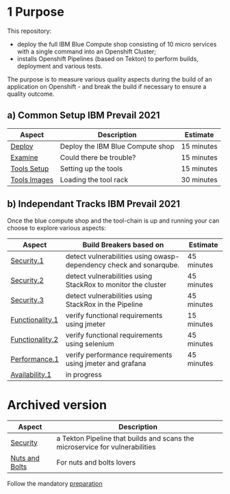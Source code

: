 # 1 Purpose

This repository:
- deploy the full IBM Blue Compute shop consisting of 10 micro services with a single command into an Openshift Cluster;
- installs Openshift Pipelines (based on Tekton) to perform builds, deployment and various tests.

The purpose is to measure various quality aspects during the build of an application on Openshift - and break the build if necessary to ensure a quality outcome.


## a) Common Setup IBM Prevail 2021

| Aspect | Description | Estimate |
| --- | --- | --- |
| [Deploy](aspects/functionality/DEPLOY-FULL-BC.MD) | Deploy the IBM Blue Compute shop | 15 minutes |
| [Examine](aspects/security/TROUBLE.MD) | Could there be trouble? | 15 minutes |
| [Tools Setup](aspects/nuts-and-bolts/MINI-SETUP.MD) | Setting up the tools | 15 minutes |
| [Tools Images](aspects/nuts-and-bolts/SCAN.MD) | Loading the tool rack | 30 minutes |

## b) Independant Tracks IBM Prevail 2021

Once the blue compute shop and the tool-chain is up and running your can choose to explore various aspects:

| Aspect | Build Breakers based on | Estimate |
| --- | --- | --- |
| [Security.1](aspects/security/README-V2.MD) | detect vulnerabilities using owasp-dependency check and sonarqube.| 45 minutes |
| [Security.2](aspects/security/MONITOR.MD) | detect vulnerabilities using StackRox to monitor the cluster  | 45 minutes |
| [Security.3](aspects/security/README-V3.MD) | detect vulnerabilities using StackRox in the Pipeline  | 45 minutes |
| [Functionality.1](aspects/functionality/README.MD) | verify functional requirements using jmeter| 15 minutes |
| [Functionality.2](aspects/functionality/SELENIUM.MD) | verify functional requirements using selenium| 45 minutes |
| [Performance.1](aspects/performance/README-V2.MD) | verify performance requirements using jmeter and grafana| 45 minutes |
| [Availability.1](aspects/availability/README.MD) | in progress |

# Archived version

| Aspect | Description |
| --- | --- |
| [Security](aspects/security/README.MD) | a Tekton Pipeline that builds and scans the microservice for vulnerabilities |
| [Nuts and Bolts](aspects/nuts-and-bolts/README.MD) | For nuts and bolts lovers |

Follow the mandatory [preparation](aspects/general/README.MD)



